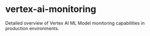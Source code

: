 # vertex-ai-monitoring
Detailed overview of Vertex AI ML Model monitoring capabilities in production environments.
